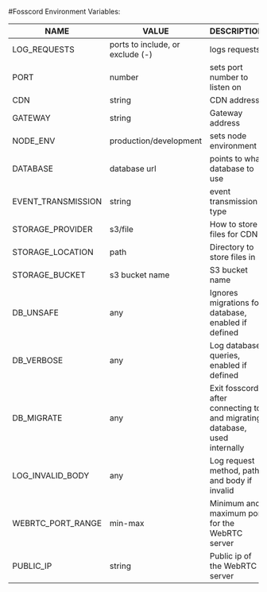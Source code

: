 #Fosscord Environment Variables:

| NAME               | VALUE                            | DESCRIPTION                                                               |
| ------------------ | -------------------------------- | ------------------------------------------------------------------------- |
| LOG_REQUESTS       | ports to include, or exclude (-) | logs requests                                                             |
| PORT               | number                           | sets port number to listen on                                             |
| CDN                | string                           | CDN address                                                               |
| GATEWAY            | string                           | Gateway address                                                           |
| NODE_ENV           | production/development           | sets node environment                                                     |
| DATABASE           | database url                     | points to what database to use                                            |
| EVENT_TRANSMISSION | string                           | event transmission type                                                   |
| STORAGE_PROVIDER   | s3/file                          | How to store files for CDN                                                |
| STORAGE_LOCATION   | path                             | Directory to store files in                                               |
| STORAGE_BUCKET     | s3 bucket name                   | S3 bucket name                                                            |
| DB_UNSAFE          | any                              | Ignores migrations for database, enabled if defined                       |
| DB_VERBOSE         | any                              | Log database queries, enabled if defined                                  |
| DB_MIGRATE         | any                              | Exit fosscord after connecting to and migrating database, used internally |
| LOG_INVALID_BODY   | any                              | Log request method, path and body if invalid                              |
| WEBRTC_PORT_RANGE  | min-max                          | Minimum and maximum port for the WebRTC server                            |
| PUBLIC_IP          | string                           | Public ip of the WebRTC server                                            |

